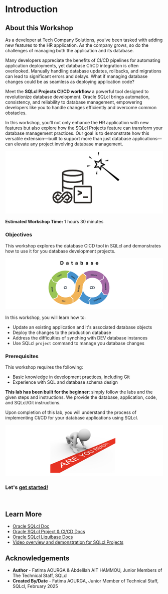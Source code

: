 # Introduction

## About this Workshop

As a developer at Tech Company Solutions, you’ve been tasked with adding new features to the HR application. As the company grows, so do the challenges of managing both the application and its database.

Many developers appreciate the benefits of CI/CD pipelines for automating application deployments, yet database CI/CD integration is often overlooked. Manually handling database updates, rollbacks, and migrations can lead to significant errors and delays. What if managing database changes could be as seamless as deploying application code?

Meet the **SQLcl Projects CI/CD workflow** a powerful tool designed to revolutionize database development. Oracle SQLcl brings automation, consistency, and reliability to database management, empowering developers like you to handle changes efficiently and overcome common obstacles.

In this workshop, you’ll not only enhance the HR application with new features but also explore how the SQLcl Projects feature can transform your database management practices. Our goal is to demonstrate how this versatile extension—built to support more than just database applications—can elevate any project involving database management.

![SQLcl Projects logo](./../1-introduction/images/sqlcl-projects-logo.png " ")

**Estimated Workshop Time:** 1 hours 30 minutes

### **Objectives**

This workshop explores the database CICD tool in SQLcl and demonstrates how to use it for you database development projects.

![Database ci/cd](./../1-introduction/images/database-cicd.png " ")

In this workshop, you will learn how to:

* Update an existing application and it's associated database objects
* Deploy the changes to the production database
* Address the difficulties of synching with DEV database instances
* Use SQLcl `project` command to manage you database changes

### **Prerequisites**

This workshop requires the following:

* Basic knowledge in development practices, including Git
* Experience with SQL and database schema design

**This lab has been built for the beginner**: simply follow the labs and the given steps and instructions. We provide the database, application, code, and SQLcl/Git instructions.

Upon completion of this lab, you will understand the process of implementing CI/CD for your database applications using SQLcl.

![Are you ready?](./../1-introduction/images/are-you-ready.png " ")

### **Let's** [**get started!**](#next)
</br>

## Learn More

* [Oracle SQLcl Doc](https://docs.oracle.com/en/database/oracle/sql-developer-command-line/24.3/sqcug/working-sqlcl.html)
* [Oracle SQLcl Project & CI/CD Docs](https://docs.oracle.com/en/database/oracle/sql-developer-command-line/24.3/sqcug/database-application-ci-cd.html#GUID-6A942F42-A365-4FF2-9D05-6DC2A0740D24)
* [Oracle SQLcl Liquibase Docs](https://docs.oracle.com/en/database/oracle/sql-developer-command-line/24.3/sqcug/using-liquibase.html)
* [Video overview and demonstration for SQLcl Projects](https://youtu.be/qCc-f24HLCU?si=3z-aRBdzu_QhixJ9&t=182)

## Acknowledgements

* **Author** - Fatima AOURGA & Abdelilah AIT HAMMOU, Junior Members of The Technical Staff, SQLcl
* **Created By/Date** - Fatima AOURGA, Junior Member of Technical Staff, SQLcl, February 2025